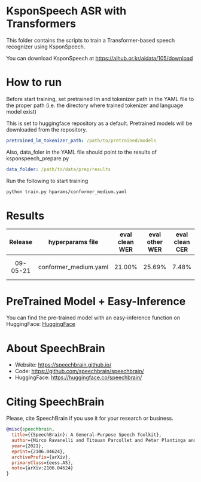 # KsponSpeech ASR with Transformers

This folder contains the scripts to train a Transformer-based speech recognizer using KsponSpeech.

You can download KsponSpeech at https://aihub.or.kr/aidata/105/download

# How to run
Before start training, set pretrained lm and tokenizer path in the YAML file to the proper path (i.e. the directory where trained tokenizer and language model exist)

This is set to huggingface repository as a default. Pretrained models will be downloaded from the repository.

```YAML
pretrained_lm_tokenizer_path: /path/to/pretrained/models
```

Also, data_foler in the YAML file should point to the results of ksponspeech_prepare.py
```YAML
data_folder: /path/to/data/prep/results
```
Run the following to start training
```bash
python train.py hparams/conformer_medium.yaml
```

# Results
| Release  |   hyperparams file    | eval clean WER | eval other WER | eval clean CER | eval other CER |                                   HuggingFace link                                   |                                               Model link                                                |    GPUs     |  Training time  |
| :------: | :-------------------: | :------------: | :------------: | :------------: | :------------: | :----------------------------------------------------------------------------------: | :-----------------------------------------------------------------------------------------------------: | :---------: | :-------------: |
| 09-05-21 | conformer_medium.yaml |     21.00%     |     25.69%     |     7.48%      |     8.38%      | [HuggingFace](https://huggingface.co/ddwkim/asr-conformer-transformerlm-ksponspeech) | [HuggingFace](https://huggingface.co/ddwkim/asr-conformer-transformerlm-ksponspeech/blob/main/asr.ckpt) | 6xA100 80GB | 2 days 13 hours |

# PreTrained Model + Easy-Inference
You can find the pre-trained model with an easy-inference function on HuggingFace: [HuggingFace](https://huggingface.co/ddwkim/asr-conformer-transformerlm-ksponspeech)

# About SpeechBrain
- Website: https://speechbrain.github.io/
- Code: https://github.com/speechbrain/speechbrain/
- HuggingFace: https://huggingface.co/speechbrain/


# Citing SpeechBrain
Please, cite SpeechBrain if you use it for your research or business.

```bibtex
@misc{speechbrain,
  title={{SpeechBrain}: A General-Purpose Speech Toolkit},
  author={Mirco Ravanelli and Titouan Parcollet and Peter Plantinga and Aku Rouhe and Samuele Cornell and Loren Lugosch and Cem Subakan and Nauman Dawalatabad and Abdelwahab Heba and Jianyuan Zhong and Ju-Chieh Chou and Sung-Lin Yeh and Szu-Wei Fu and Chien-Feng Liao and Elena Rastorgueva and François Grondin and William Aris and Hwidong Na and Yan Gao and Renato De Mori and Yoshua Bengio},
  year={2021},
  eprint={2106.04624},
  archivePrefix={arXiv},
  primaryClass={eess.AS},
  note={arXiv:2106.04624}
}
```